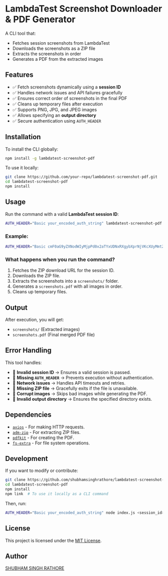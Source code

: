 # LambdaTest Screenshot Downloader & PDF Generator

A CLI tool that:

- Fetches session screenshots from LambdaTest
- Downloads the screenshots as a ZIP file
- Extracts the screenshots in order
- Generates a PDF from the extracted images

## Features
- ✅ Fetch screenshots dynamically using a **session ID**
- ✅ Handles network issues and API failures gracefully
- ✅ Ensures correct order of screenshots in the final PDF
- ✅ Cleans up temporary files after execution
- ✅ Supports PNG, JPG, and JPEG images
- ✅ Allows specifying an **output directory**
- ✅ Secure authentication using `AUTH_HEADER`

## Installation

To install the CLI globally:
```sh
npm install -g lambdatest-screenshot-pdf
```

To use it locally:
```sh
git clone https://github.com/your-repo/lambdatest-screenshot-pdf.git
cd lambdatest-screenshot-pdf
npm install
```

## Usage

Run the command with a valid **LambdaTest session ID**:
```sh
AUTH_HEADER="Basic your_encoded_auth_string" lambdatest-screenshot-pdf <session_id> --output <output_directory>
```

### Example:
```sh
AUTH_HEADER="Basic cmF0aG9yZXNodWIyMjpPd0x2aTYxUDNxRXgybXprNjVKcXUyMmtZM1dCdFlXTm5LclZPeVRRQ01RRGdyNTZjVg==" lambdatest-screenshot-pdf 1a80510a-289a-46b7-9f60-da01d108de10 --output ~/Desktop/screenshots
```

### What happens when you run the command?
1. Fetches the ZIP download URL for the session ID.
2. Downloads the ZIP file.
3. Extracts the screenshots into a `screenshots/` folder.
4. Generates a `screenshots.pdf` with all images in order.
5. Cleans up temporary files.

## Output
After execution, you will get:
- `screenshots/` (Extracted images)
- `screenshots.pdf` (Final merged PDF file)

## Error Handling
This tool handles:
- 🚨 **Invalid session ID** → Ensures a valid session is passed.
- 🚨 **Missing `AUTH_HEADER`** → Prevents execution without authentication.
- 🚨 **Network issues** → Handles API timeouts and retries.
- 🚨 **Missing ZIP file** → Gracefully exits if the file is unavailable.
- 🚨 **Corrupt images** → Skips bad images while generating the PDF.
- 🚨 **Invalid output directory** → Ensures the specified directory exists.

## Dependencies
- [`axios`](https://www.npmjs.com/package/axios) - For making HTTP requests.
- [`adm-zip`](https://www.npmjs.com/package/adm-zip) - For extracting ZIP files.
- [`pdfkit`](https://www.npmjs.com/package/pdfkit) - For creating the PDF.
- [`fs-extra`](https://www.npmjs.com/package/fs-extra) - For file system operations.

## Development
If you want to modify or contribute:
```sh
git clone https://github.com/shubhamsinghrathore/lambdatest-screenshot-pdf.git
cd lambdatest-screenshot-pdf
npm install
npm link  # To use it locally as a CLI command
```
Then, run:
```sh
AUTH_HEADER="Basic your_encoded_auth_string" node index.js <session_id> --output <output_directory>
```

## License
This project is licensed under the [MIT License](LICENSE).

## Author
[SHUBHAM SINGH RATHORE](https://github.com/shubhamsinghrathore)

